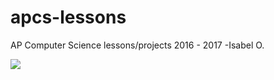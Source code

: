 # apcs-lessons
AP Computer Science lessons/projects 2016 - 2017
-Isabel O.

![](https://www.clipartsgram.com/image/1881800057-computer03clipartfree.png)
